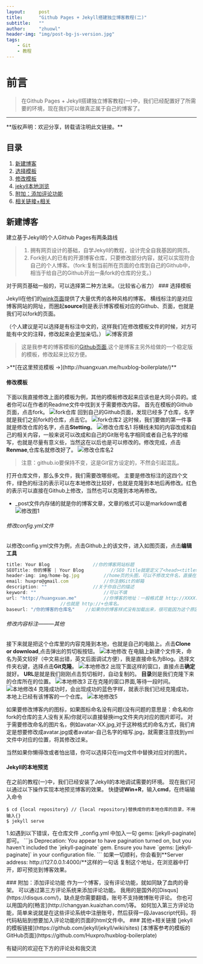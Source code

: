```yaml
---
layout:     post
title:      "Github Pages + Jekyll搭建独立博客教程(二)"
subtitle:   ""
author:     "zhuowl"
header-img: "img/post-bg-js-version.jpg"
tags:
    - Git
    - 教程
---
```

# 前言
>在Github Pages + Jekyll搭建独立博客教程(一)中，我们已经配置好了所需要的环境，现在我们可以做真正属于自己的博客了。


---
<p id = "set-up-blog"></p>
**版权声明：欢迎分享，转载请注明此文链接。**

## 目录
1. [新建博客](#set-up-blog)
2. [选择模板](#choose-modle)
3. [修改模板](#change-modle)
4. [jekyll本地浏览](#Jekyll-serve)
5. [附加：添加评论功能](#disqus)
6. [相关链接+相关](#link)

## 新建博客

建立基于Jekyll的个人Github Pages有两条路线
>1. 拥有网页设计的基础，自学Jekyll的教程，设计完全自我基因的网页。
>1. Fork别人的已有的开源博客仓库，只要修改部分内容，就可以实现符合自己的个人博客。（fork:复制当前所在页面的仓库到自己的Github中，相当于给自己的Github开出一条fork的仓库的分支。）
<p id = "choose-modle"></p>
对于网页基础一般的，可以选择第二种方法来。（比较省心省力）
### 选择模板

Jekyll在他们的[wink页面](https://github.com/jekyll/jekyll/wiki/sites)提供了大量优秀的各种风格的博客。
横线标注的是对应博客网站的网址，而圈起**source**则是表示博客模板对应的Github、页面，也就是我们可以fork的页面。

（个人建议是可以选择是有标注中文的，这样我们在修改模板文件的时候，对方可能有中文的注释，修改起来会更加亲切。）
![博客资源](/img/in-post/post-build-a-blog/pages01.png)
>这是我参考的博客模板的[Github页面](https://github.com/Huxpro/huxblog-boilerplate),这个是博客主另外给做的一个稳定版的模板，修改起来比较方便。
<p id = "change-modle"></p>
>**[在这里预览模板 &rarr;](http://huangxuan.me/huxblog-boilerplate/)**

#### 修改模板

下面以我直接修改上面的模板为例，其他的模板修改起来应该也是大同小异的。或者你可以在作者的Readme文件中找到关于需要修改内容。
首先在模板的Github页面，点击fork。
![fork仓库](/img/in-post/post-build-a-blog/pages02.png)
回到自己的Github页面，发现已经多了仓库，名字就是我们之前fork的仓库，点击它。
![fork仓库2](/img/in-post/post-build-a-blog/pages03.png)
这时候，我们要做的第一件事就是修改仓库的名字，点击**Stetting**。
![修改仓库名1](/img/in-post/post-build-a-blog/pages04.png)
将横线未知的内容改成和自己的相关内容，一般来说可以改成和自己的Git账号名字相同或者自己名字的缩写，也就是尽量有意义些，当然这在以后也是可以修改的。修改完成，点击**Renmae**,仓库名就修改好了。
![修改仓库名2](/img/in-post/post-build-a-blog/pages05.png)
>注意：github.io要保持不变，这是Git官方设定的，不然会引起混乱。

打开仓库文件，那么多文件，我们需要改哪些呢。
主要是修改标注的这四个文件，绿色的标注的表示可以在本地修改比较好，也就是克隆到本地后再修改。红色的表示可以直接在Github上修改，当然也可以克隆到本地再修改。
- _post文件内存储的就是你的博客文章，文章的格式可以是markdown或者
![修改图1](/img/in-post/post-build-a-blog/jekyll01.png)
###### 修改config.yml文件
以修改config.yml文件为例，点击Github上的该文件，进入如图页面，点击**编辑工具**
```js
title: Your Blog				//你的博客网站标题
SEOTitle: 你的博客 | Your Blog 			//SEO Title就是定义了<head><title>标题</title></head>	
header-img: img/home-bg.jpg			//home页的头图，可以不修改文件名，直接在img文件中替换图片即可
email: huxpro@gmail.com				//你注册Git的邮箱
description: ""					//关于你自己的描述
keyword: ""							//可以不填
url: "http://huangxuan.me"          //你博客的地址：一般格式是 http://XXXX.github.io
					//也就是 http://+仓库名。
baseurl: "/你的博客的仓库名" 	//如果你的博客样式没有加载出来，很可能因为这个原因
```



###### 修改内容标注———其他

接下来就是把这个仓库里的内容克隆到本地，也就是自己的电脑上。点击**Clone or download**,点击弹出的剪切板按钮。
 ![本地修改](/img/in-post/post-build-a-blog/pages06.png)
在电脑上新建个文件夹，命名为英文较好（中文易出错，英文后面调试方便），我是直接命名为Blog。选择文件夹右键，选择点击**Git克隆**。
![本地修改2](/img/in-post/post-build-a-blog/pages07.png)
出现下面这样的窗口，直接点击**确定**就好。
**URL**是就是我们刚刚点击剪切板时，自动复制的。
**目录**则是我们克隆下来的仓库所在的位置。
![本地修改3](/img/in-post/post-build-a-blog/pages08.png)
正在克隆的窗口界面,等待一段时间。
![本地修改4](/img/in-post/post-build-a-blog/pages09.png)
克隆成功时，会出现成功的蓝色字样，就表示我们已经克隆成功，本地上已经有该博客的一个仓库。
![本地修改5](/img/in-post/post-build-a-blog/pages10.png)

<p id = "Jekyll-serve"></p>
如果要修改博客内的图标，如果图标命名没有问题(没有问题的意思是：命名和你fork的仓库的主人没有关系)你就可以直接替换img文件夹内对应的图片即可。
对于需要修改命名的图片名，例如avatar-XX.jpg,对于这种格式的命名方式，我们肯定是想要修改成avatar.jpg或者avatar-自己名字的缩写.jpg，就需要注意找到yml文件中对应的位置，将其修改过来。

当然如果你懒得改或者怕出错，你可以选择只在img文件中替换对应对的图片。

#### Jekyll的本地预览
在之前的教程(一)中，我们已经安装了Jekyll的本地调试需要的环境。
现在我们可以通过以下操作实现本地预览博客的效果。
快捷键**Win+R**，输入**cmd**，在终端输入命令
```
$ cd {local repository} // {local repository}替换成你的本地仓库的目录，不用输入{}
$ jekyll serve
```
<p id = "disqus"></p>
1.如遇到以下错误，在仓库文件 _config.yml 中加入一句 gems: [jekyll-paginate] 即可。
```js
Deprecation: You appear to have pagination turned on, but you haven't included the `jekyll-paginate` gem. Ensure you have `gems: [jekyll-paginate]` in your configuration file. 
```
如果一切顺利，你会看到**Server address: http://127.0.0.1:4000/**这样的一句话
复制这个地址，在浏览器中打开，即可预览到博客效果。
<p id = "link"></p>
### 附加：添加评论功能
作为一个博客，没有评论功能，就如同缺了血肉的骨架。
可以通过第三方评论系统来添加评论功能。
我用的是国外的[Disqus](https://disqus.com/)，缺点是你需要翻墙，账号不支持微博账号评论。
你也可以用国内的[畅言](http://changyan.kuaizhan.com/)等。
如何加入第三方评论功能，简单来说就是在这些评论系统中注册账号，然后获得一段Javascript代码，将代码粘贴到想要加入评论功能的页面的html文件中。
### 其他+相关链接
[jekyll的模板链接](https://github.com/jekyll/jekyll/wiki/sites)
[本博客参考的模板的GitHub页面](https://github.com/Huxpro/huxblog-boilerplate)

有疑问的欢迎在下方的评论处和我交流

---

